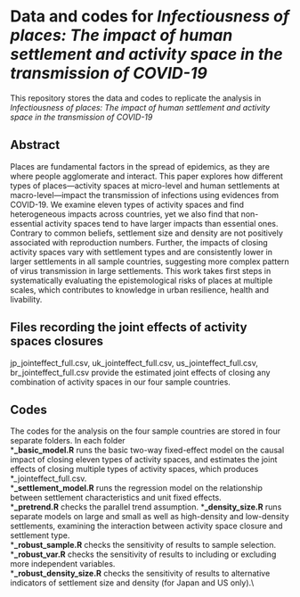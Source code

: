 # Data and codes for *Infectiousness of places: The impact of human settlement and activity space in the transmission of COVID-19*
This repository stores the data and codes to replicate the analysis in *Infectiousness of places: The impact of human settlement and activity space in the transmission of COVID-19*
## Abstract
Places are fundamental factors in the spread of epidemics, as they are where people agglomerate and interact. This paper explores how different types of places—activity spaces at micro-level and human settlements at macro-level—impact the transmission of infections using evidences from COVID-19. We examine eleven types of activity spaces and find heterogeneous impacts across countries, yet we also find that non-essential activity spaces tend to have larger impacts than essential ones. Contrary to common beliefs, settlement size and density are not positively associated with reproduction numbers. Further, the impacts of closing activity spaces vary with settlement types and are consistently lower in larger settlements in all sample countries, suggesting more complex pattern of virus transmission in large settlements. This work takes first steps in systematically evaluating the epistemological risks of places at multiple scales, which contributes to knowledge in urban resilience, health and livability.
## Files recording the joint effects of activity spaces closures
jp_jointeffect_full.csv, uk_jointeffect_full.csv, us_jointeffect_full.csv, br_jointeffect_full.csv provide the estimated joint effects of closing any combination of activity spaces in our four sample countries.
## Codes
The codes for the analysis on the four sample countries are stored in four separate folders. In each folder\
***_basic_model.R** runs the basic two-way fixed-effect model on the causal impact of closing eleven types of activity spaces, and estimates the joint effects of closing multiple types of activity spaces, which produces *_jointeffect_full.csv.\
***_settlement_model.R** runs the regression model on the relationship between settlement characteristics and unit fixed effects.\
***_pretrend.R** checks the parallel trend assumption.
***_density_size.R** runs separate models on large and small as well as high-density and low-density settlements, examining the interaction between activity space closure and settlement type.\
***_robust_sample.R** checks the sensitivity of results to sample selection.\
***_robust_var.R** checks the sensitivity of results to including or excluding more independent variables.\
***_robust_density_size.R** checks the sensitivity of results to alternative indicators of settlement size and density (for Japan and US only).\
